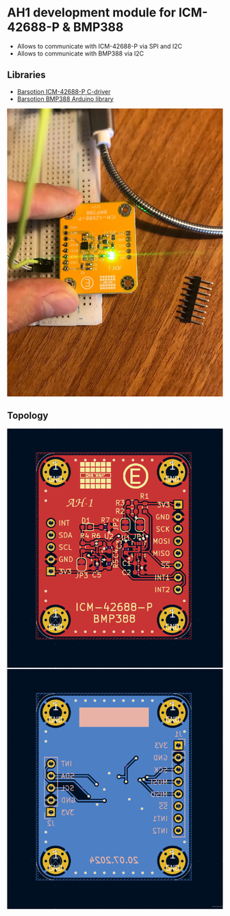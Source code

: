 # AH1 development module for ICM-42688-P & BMP388
- Allows to communicate with ICM-42688-P via SPI and I2C
- Allows to communicate with BMP388 via I2C
## Libraries
- [Barsotion ICM-42688-P C-driver](https://github.com/Barsy-Barsevich/ICM42688_Barsotion)
- [Barsotion BMP388 Arduino library](https://github.com/Barsy-Barsevich/BMP388_Barsotion)

![](./Photo/pic1.jpg)
## Topology
![](./Topology/AH1%20Top.png)
![](./Topology/AH1%20Bottom.png)
